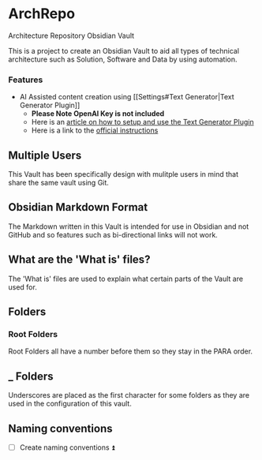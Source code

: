 # ArchRepo
Architecture Repository Obsidian Vault

This is a project to create an Obsidian Vault to aid all types of technical architecture such as Solution, Software and Data by using automation.

### Features
- AI Assisted content creation using  [[Settings#Text Generator|Text Generator Plugin]] 
	- **Please Note OpenAI Key is not included**
	- Here is an [article on how to setup and use the Text Generator Plugin](https://medium.com/os-techblog/obsidians-open-ai-gtp-3-text-generator-980d64e0067f)
	- Here is a link to the [official instructions](https://github.com/nhaouari/obsidian-textgenerator-plugin)


## Multiple Users
This Vault has been specifically design with mulitple users in mind that share the same vault using Git.

## Obsidian Markdown Format
The Markdown written in this Vault is intended for use in Obsidian and not GitHub and so features such as bi-directional links will not work.


## What are the 'What is' files?
The 'What is' files are used to explain what certain parts of the Vault are used for.



## Folders
### Root Folders
Root Folders all have a number before them so they stay in the PARA order.

## _ Folders
Underscores are placed as the first character for some folders as they are used in the configuration of this vault.

## Naming conventions
- [ ] Create naming conventions ⏫

